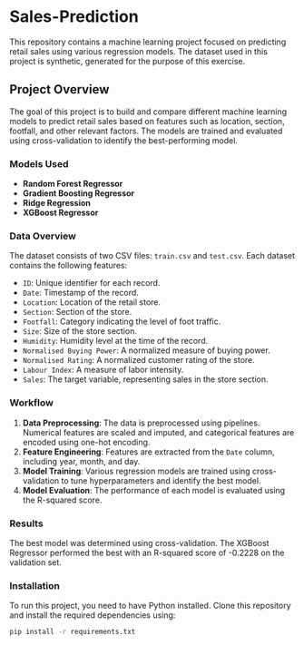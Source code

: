 # Sales-Prediction

This repository contains a machine learning project focused on predicting retail sales using various regression models. The dataset used in this project is synthetic, generated for the purpose of this exercise.

## Project Overview

The goal of this project is to build and compare different machine learning models to predict retail sales based on features such as location, section, footfall, and other relevant factors. The models are trained and evaluated using cross-validation to identify the best-performing model.

### Models Used
- **Random Forest Regressor**
- **Gradient Boosting Regressor**
- **Ridge Regression**
- **XGBoost Regressor**

### Data Overview

The dataset consists of two CSV files: `train.csv` and `test.csv`. Each dataset contains the following features:
- `ID`: Unique identifier for each record.
- `Date`: Timestamp of the record.
- `Location`: Location of the retail store.
- `Section`: Section of the store.
- `Footfall`: Category indicating the level of foot traffic.
- `Size`: Size of the store section.
- `Humidity`: Humidity level at the time of the record.
- `Normalised Buying Power`: A normalized measure of buying power.
- `Normalised Rating`: A normalized customer rating of the store.
- `Labour Index`: A measure of labor intensity.
- `Sales`: The target variable, representing sales in the store section.

### Workflow

1. **Data Preprocessing**: The data is preprocessed using pipelines. Numerical features are scaled and imputed, and categorical features are encoded using one-hot encoding.
2. **Feature Engineering**: Features are extracted from the `Date` column, including year, month, and day.
3. **Model Training**: Various regression models are trained using cross-validation to tune hyperparameters and identify the best model.
4. **Model Evaluation**: The performance of each model is evaluated using the R-squared score.

### Results

The best model was determined using cross-validation. The XGBoost Regressor performed the best with an R-squared score of -0.2228 on the validation set.

### Installation

To run this project, you need to have Python installed. Clone this repository and install the required dependencies using:

```bash
pip install -r requirements.txt

